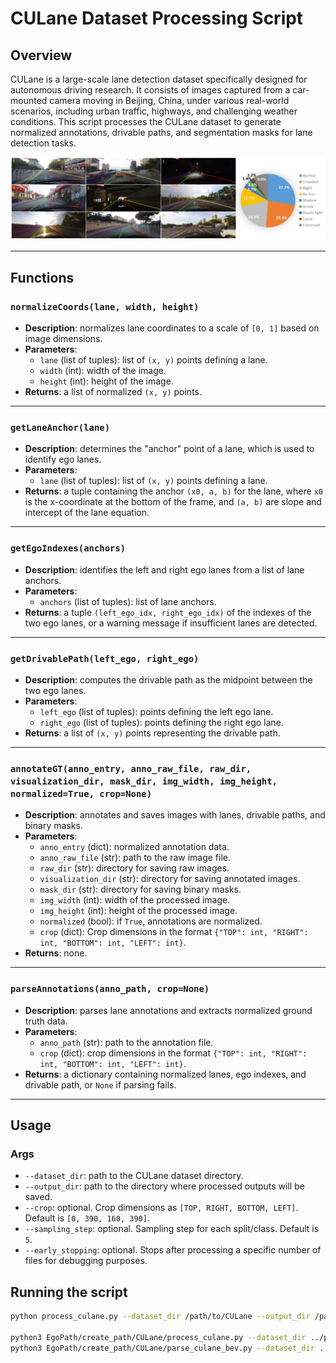 # CULane Dataset Processing Script

## Overview

CULane is a large-scale lane detection dataset specifically designed for autonomous driving research. It consists of images captured from a car-mounted camera moving in Beijing, China, under various real-world scenarios, including urban traffic, highways, and challenging weather conditions. This script processes the CULane dataset to generate normalized annotations, drivable paths, and segmentation masks for lane detection tasks.

![alt text](../../../Media/CULane_dataset_preview.png)

---

## Functions

### `normalizeCoords(lane, width, height)`
- **Description**: normalizes lane coordinates to a scale of `[0, 1]` based on image dimensions.
- **Parameters**:
  - `lane` (list of tuples): list of `(x, y)` points defining a lane.
  - `width` (int): width of the image.
  - `height` (int): height of the image.
- **Returns**: a list of normalized `(x, y)` points.

---

### `getLaneAnchor(lane)`
- **Description**: determines the "anchor" point of a lane, which is used to identify ego lanes.
- **Parameters**:
  - `lane` (list of tuples): list of `(x, y)` points defining a lane.
- **Returns**: a tuple containing the anchor `(x0, a, b)` for the lane, where `x0` is the x-coordinate at the bottom of the frame, and `(a, b)` are slope and intercept of the lane equation.

---

### `getEgoIndexes(anchors)`
- **Description**: identifies the left and right ego lanes from a list of lane anchors.
- **Parameters**:
  - `anchors` (list of tuples): list of lane anchors.
- **Returns**: a tuple `(left_ego_idx, right_ego_idx)` of the indexes of the two ego lanes, or a warning message if insufficient lanes are detected.

---

### `getDrivablePath(left_ego, right_ego)`
- **Description**: computes the drivable path as the midpoint between the two ego lanes.
- **Parameters**:
  - `left_ego` (list of tuples): points defining the left ego lane.
  - `right_ego` (list of tuples): points defining the right ego lane.
- **Returns**: a list of `(x, y)` points representing the drivable path.

---

### `annotateGT(anno_entry, anno_raw_file, raw_dir, visualization_dir, mask_dir, img_width, img_height, normalized=True, crop=None)`
- **Description**: annotates and saves images with lanes, drivable paths, and binary masks.
- **Parameters**:
  - `anno_entry` (dict): normalized annotation data.
  - `anno_raw_file` (str): path to the raw image file.
  - `raw_dir` (str): directory for saving raw images.
  - `visualization_dir` (str): directory for saving annotated images.
  - `mask_dir` (str): directory for saving binary masks.
  - `img_width` (int): width of the processed image.
  - `img_height` (int): height of the processed image.
  - `normalized` (bool): if `True`, annotations are normalized.
  - `crop` (dict): Crop dimensions in the format `{"TOP": int, "RIGHT": int, "BOTTOM": int, "LEFT": int}`.
- **Returns**: none.

---

### `parseAnnotations(anno_path, crop=None)`
- **Description**: parses lane annotations and extracts normalized ground truth data.
- **Parameters**:
  - `anno_path` (str): path to the annotation file.
  - `crop` (dict): crop dimensions in the format `{"TOP": int, "RIGHT": int, "BOTTOM": int, "LEFT": int}`.
- **Returns**: a dictionary containing normalized lanes, ego indexes, and drivable path, or `None` if parsing fails.

---

## Usage

### Args
- `--dataset_dir`: path to the CULane dataset directory.
- `--output_dir`: path to the directory where processed outputs will be saved.
- `--crop`: optional. Crop dimensions as `[TOP, RIGHT, BOTTOM, LEFT]`. Default is `[0, 390, 160, 390]`.
- `--sampling_step`: optional. Sampling step for each split/class. Default is `5`.
- `--early_stopping`: optional. Stops after processing a specific number of files for debugging purposes.

## Running the script

```bash
python process_culane.py --dataset_dir /path/to/CULane --output_dir /path/to/output

python3 EgoPath/create_path/CULane/process_culane.py --dataset_dir ../pov_datasets/CULane --output_dir ../pov_datasets/CULANE
python3 EgoPath/create_path/CULane/parse_culane_bev.py --dataset_dir ../pov_datasets/CULANE/